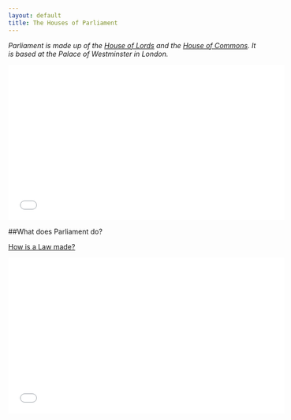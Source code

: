 ```yaml
---
layout: default
title: The Houses of Parliament
---
```


*Parliament is made up of the [House of Lords](lords.html) and the [House of Commons](commons.html). It is based at the Palace of Westminster in London.*


<iframe width="560" height="315" src="//www.youtube.com/embed/RAMbIz3Y2JA?list=PL03FFE1F0B34AA057" frameborder="0" allowfullscreen></iframe>


##What does Parliament do?

<a href="http://www.youtube.com/watch?v=1KFGt9M-j28" target="_blank">How is a Law made?</a>  
<iframe width="560" height="315" src="//www.youtube.com/embed/1KFGt9M-j28" frameborder="0" allowfullscreen></iframe>
